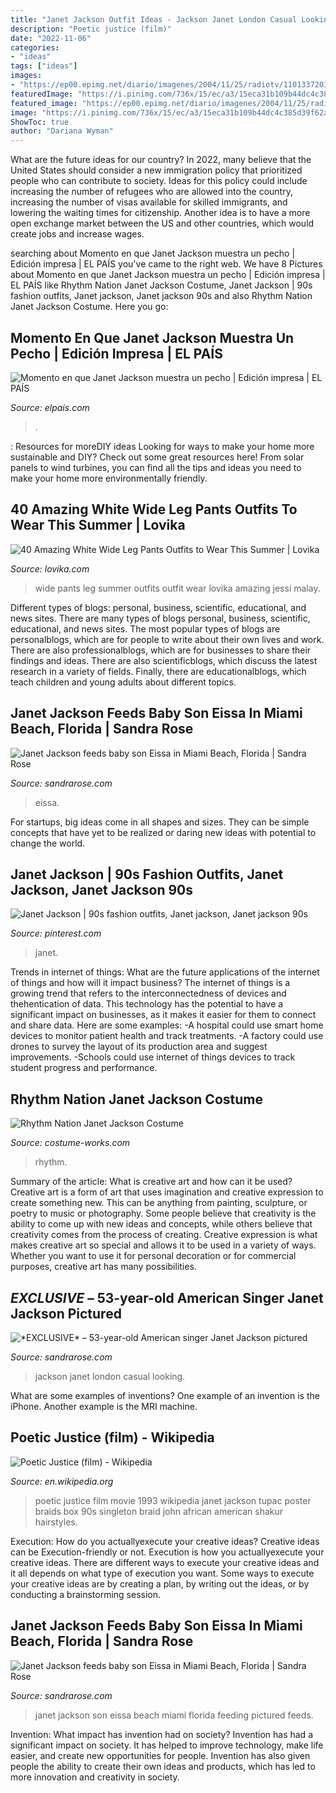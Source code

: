 ```yaml
---
title: "Janet Jackson Outfit Ideas - Jackson Janet London Casual Looking"
description: "Poetic justice (film)"
date: "2022-11-06"
categories:
- "ideas"
tags: ["ideas"]
images:
- "https://ep00.epimg.net/diario/imagenes/2004/11/25/radiotv/1101337201_740215_0000000000_noticia_normal.jpg"
featuredImage: "https://i.pinimg.com/736x/15/ec/a3/15eca31b109b44dc4c385d39f62adeac--poetic-justice-janet-jackson.jpg"
featured_image: "https://ep00.epimg.net/diario/imagenes/2004/11/25/radiotv/1101337201_740215_0000000000_noticia_normal.jpg"
image: "https://i.pinimg.com/736x/15/ec/a3/15eca31b109b44dc4c385d39f62adeac--poetic-justice-janet-jackson.jpg"
ShowToc: true
author: "Dariana Wyman"
---
```



What are the future ideas for our country?
In 2022, many believe that the United States should consider a new immigration policy that prioritized people who can contribute to society. Ideas for this policy could include increasing the number of refugees who are allowed into the country, increasing the number of visas available for skilled immigrants, and lowering the waiting times for citizenship. Another idea is to have a more open exchange market between the US and other countries, which would create jobs and increase wages.

	

		
searching about Momento en que Janet Jackson muestra un pecho | Edición impresa | EL PAÍS you've came to the right web. We have 8 Pictures about Momento en que Janet Jackson muestra un pecho | Edición impresa | EL PAÍS like Rhythm Nation Janet Jackson Costume, Janet Jackson | 90s fashion outfits, Janet jackson, Janet jackson 90s and also Rhythm Nation Janet Jackson Costume. Here you go:
		
    
## Momento En Que Janet Jackson Muestra Un Pecho | Edición Impresa | EL PAÍS

<img loading=lazy src="https://ep00.epimg.net/diario/imagenes/2004/11/25/radiotv/1101337201_740215_0000000000_noticia_normal.jpg" onerror="this.onerror=null;this.src='https://tse3.mm.bing.net/th?id=OIP.5JNgtN7GeZbMSKhDE3l-5AHaKx&amp;pid=15.1';" alt="Momento en que Janet Jackson muestra un pecho | Edición impresa | EL PAÍS">

_Source: elpais.com_

>. 

	

: Resources for moreDIY ideas
Looking for ways to make your home more sustainable and DIY? Check out some great resources here! From solar panels to wind turbines, you can find all the tips and ideas you need to make your home more environmentally friendly.

    
## 40 Amazing White Wide Leg Pants Outfits To Wear This Summer | Lovika

<img loading=lazy src="https://www.lovika.com/wp-content/uploads/2018/05/bae0875b-white-wide-leg-pants-for-summer-outfit-ideas-00.jpg" onerror="this.onerror=null;this.src='https://tse1.mm.bing.net/th?id=OIP.Qnod2Zb7uO5FCTDDr4Hy3gAAAA&amp;pid=15.1';" alt="40 Amazing White Wide Leg Pants Outfits to Wear This Summer | Lovika">

_Source: lovika.com_

>wide pants leg summer outfits outfit wear lovika amazing jessi malay. 

	

Different types of blogs: personal, business, scientific, educational, and news sites.
There are many types of blogs personal, business, scientific, educational, and news sites. The most popular types of blogs are personalblogs, which are for people to write about their own lives and work. There are also professionalblogs, which are for businesses to share their findings and ideas. There are also scientificblogs, which discuss the latest research in a variety of fields. Finally, there are educationalblogs, which teach children and young adults about different topics.

    
## Janet Jackson Feeds Baby Son Eissa In Miami Beach, Florida | Sandra Rose

<img loading=lazy src="https://sandrarose.com/wp-content/uploads/2017/12/BGUS_1097377_010.jpg" onerror="this.onerror=null;this.src='https://tse3.mm.bing.net/th?id=OIP.GY8-ITKvWdewI0alNfql4gHaE8&amp;pid=15.1';" alt="Janet Jackson feeds baby son Eissa in Miami Beach, Florida | Sandra Rose">

_Source: sandrarose.com_

>eissa. 

	

For startups, big ideas come in all shapes and sizes. They can be simple concepts that have yet to be realized or daring new ideas with potential to change the world.

    
## Janet Jackson | 90s Fashion Outfits, Janet Jackson, Janet Jackson 90s

<img loading=lazy src="https://i.pinimg.com/736x/15/ec/a3/15eca31b109b44dc4c385d39f62adeac--poetic-justice-janet-jackson.jpg" onerror="this.onerror=null;this.src='https://tse1.mm.bing.net/th?id=OIP.G3uRLtiZIMHOkUf4eEr2eAAAAA&amp;pid=15.1';" alt="Janet Jackson | 90s fashion outfits, Janet jackson, Janet jackson 90s">

_Source: pinterest.com_

>janet. 

	

Trends in internet of things: What are the future applications of the internet of things and how will it impact business?
The internet of things is a growing trend that refers to the interconnectedness of devices and thehentication of data. This technology has the potential to have a significant impact on businesses, as it makes it easier for them to connect and share data. Here are some examples: 
-A hospital could use smart home devices to monitor patient health and track treatments. 
-A factory could use drones to survey the layout of its production area and suggest improvements. 
-Schools could use internet of things devices to track student progress and performance.

    
## Rhythm Nation Janet Jackson Costume

<img loading=lazy src="https://photos.costume-works.com/full/rhythm_nation_janet_jackson.jpg" onerror="this.onerror=null;this.src='https://tse4.mm.bing.net/th?id=OIP.mFuo8NN86wwaXTibd9FV6gHaRe&amp;pid=15.1';" alt="Rhythm Nation Janet Jackson Costume">

_Source: costume-works.com_

>rhythm. 

	

Summary of the article: What is creative art and how can it be used?
Creative art is a form of art that uses imagination and creative expression to create something new. This can be anything from painting, sculpture, or poetry to music or photography. Some people believe that creativity is the ability to come up with new ideas and concepts, while others believe that creativity comes from the process of creating. Creative expression is what makes creative art so special and allows it to be used in a variety of ways. Whether you want to use it for personal decoration or for commercial purposes, creative art has many possibilities.

    
## *EXCLUSIVE* – 53-year-old American Singer Janet Jackson Pictured

<img loading=lazy src="http://sandrarose.com/wp-content/uploads/2019/10/janet-jackson-in-london-BG.jpg" onerror="this.onerror=null;this.src='https://tse2.mm.bing.net/th?id=OIP.zsEyLxz-hKv_JaD-WNJ0tAHaLJ&amp;pid=15.1';" alt="*EXCLUSIVE* – 53-year-old American singer Janet Jackson pictured">

_Source: sandrarose.com_

>jackson janet london casual looking. 

	

What are some examples of inventions?
One example of an invention is the iPhone. Another example is the MRI machine.

    
## Poetic Justice (film) - Wikipedia

<img loading=lazy src="https://upload.wikimedia.org/wikipedia/en/e/e2/Poetic_Justice_(1993_movie_poster).jpg" onerror="this.onerror=null;this.src='https://tse1.mm.bing.net/th?id=OIP.9j3uePdE9QoEAG-Ktxey1AAAAA&amp;pid=15.1';" alt="Poetic Justice (film) - Wikipedia">

_Source: en.wikipedia.org_

>poetic justice film movie 1993 wikipedia janet jackson tupac poster braids box 90s singleton braid john african american shakur hairstyles. 

	

Execution: How do you actuallyexecute your creative ideas?
Creative ideas can be Execution-friendly or not. Execution is how you actuallyexecute your creative ideas. There are different ways to execute your creative ideas and it all depends on what type of execution you want. Some ways to execute your creative ideas are by creating a plan, by writing out the ideas, or by conducting a brainstorming session.

    
## Janet Jackson Feeds Baby Son Eissa In Miami Beach, Florida | Sandra Rose

<img loading=lazy src="http://sandrarose.com/wp-content/uploads/2017/12/BGUS_1097377_009.jpg" onerror="this.onerror=null;this.src='https://tse2.mm.bing.net/th?id=OIP.-CB4s2LI1-ld7_G_K12A_gHaE8&amp;pid=15.1';" alt="Janet Jackson feeds baby son Eissa in Miami Beach, Florida | Sandra Rose">

_Source: sandrarose.com_

>janet jackson son eissa beach miami florida feeding pictured feeds. 

	

Invention: What impact has invention had on society?
Invention has had a significant impact on society. It has helped to improve technology, make life easier, and create new opportunities for people. Invention has also given people the ability to create their own ideas and products, which has led to more innovation and creativity in society.

